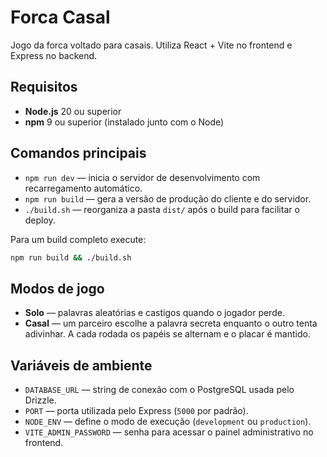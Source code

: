 # Forca Casal

Jogo da forca voltado para casais. Utiliza React + Vite no frontend e Express no backend.

## Requisitos
- **Node.js** 20 ou superior
- **npm** 9 ou superior (instalado junto com o Node)

## Comandos principais
- `npm run dev` &mdash; inicia o servidor de desenvolvimento com recarregamento automático.
- `npm run build` &mdash; gera a versão de produção do cliente e do servidor.
- `./build.sh` &mdash; reorganiza a pasta `dist/` após o build para facilitar o deploy.

Para um build completo execute:

```bash
npm run build && ./build.sh
```

## Modos de jogo
- **Solo** &mdash; palavras aleatórias e castigos quando o jogador perde.
- **Casal** &mdash; um parceiro escolhe a palavra secreta enquanto o outro tenta adivinhar. A cada rodada os papéis se alternam e o placar é mantido.

## Variáveis de ambiente
- `DATABASE_URL` &mdash; string de conexão com o PostgreSQL usada pelo Drizzle.
- `PORT` &mdash; porta utilizada pelo Express (`5000` por padrão).
- `NODE_ENV` &mdash; define o modo de execução (`development` ou `production`).
- `VITE_ADMIN_PASSWORD` &mdash; senha para acessar o painel administrativo no frontend.

